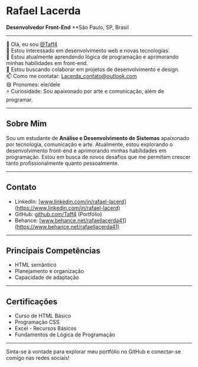# Rafael Lacerda

**Desenvolvedor Front-End** 
**São Paulo, SP, Brasil  

---

👋 Olá, eu sou [@Taff4](https://github.com/Taff4)  
👀 Estou interessado em desenvolvimento web e novas tecnologias.  
🌱 Estou atualmente aprendendo lógica de programação e aprimorando minhas habilidades em front-end.  
💞️ Estou buscando colaborar em projetos de desenvolvimento e design.  
📫 Como me contatar: [Lacerda_contato@outlook.com](mailto:Lacerda_contato@outlook.com)  
😄 Pronomes: ele/dele  
⚡ Curiosidade: Sou apaixonado por arte e comunicação, além de programar.  

---

## Sobre Mim
Sou um estudante de **Análise e Desenvolvimento de Sistemas** apaixonado por tecnologia, comunicação e arte. Atualmente, estou explorando o desenvolvimento front-end e aprimorando minhas habilidades em programação. Estou em busca de novos desafios que me permitam crescer tanto profissionalmente quanto pessoalmente.

---

## Contato
- LinkedIn: [www.linkedin.com/in/rafael-lacerd](https://www.linkedin.com/in/rafael-lacerd)
- GitHub: [github.com/Taff4](https://github.com/Taff4) (Portfólio)
- Behance: [www.behance.net/rafaellacerda41](https://www.behance.net/rafaellacerda41)

---

## Principais Competências
- HTML semântico
- Planejamento e organização
- Capacidade de adaptação

---

## Certificações
- Curso de HTML Básico
- Programação CSS
- Excel - Recursos Básicos
- Fundamentos de Lógica de Programação

---

Sinta-se à vontade para explorar meu portfólio no GitHub e conectar-se comigo nas redes sociais!

